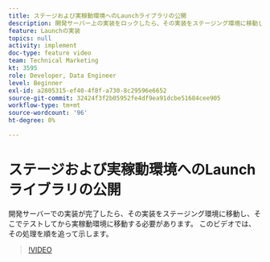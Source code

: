 ```yaml
---
title: ステージおよび実稼動環境へのLaunchライブラリの公開
description: 開発サーバー上の実装をロックしたら、その実装をステージング環境に移動し、そこでテストしてから実稼動環境に移動します。 このビデオでは、その処理を順を追って示します。
feature: Launchの実装
topics: null
activity: implement
doc-type: feature video
team: Technical Marketing
kt: 3595
role: Developer, Data Engineer
level: Beginner
exl-id: a2805315-ef40-4f8f-a730-8c29596e6652
source-git-commit: 32424f3f2b05952fe4df9ea91dcbe51684cee905
workflow-type: tm+mt
source-wordcount: '96'
ht-degree: 0%

---
```


# ステージおよび実稼動環境へのLaunchライブラリの公開

開発サーバーでの実装が完了したら、その実装をステージング環境に移動し、そこでテストしてから実稼動環境に移動する必要があります。 このビデオでは、その処理を順を追って示します。

>[!VIDEO](https://video.tv.adobe.com/v/28777/?quality=12)
